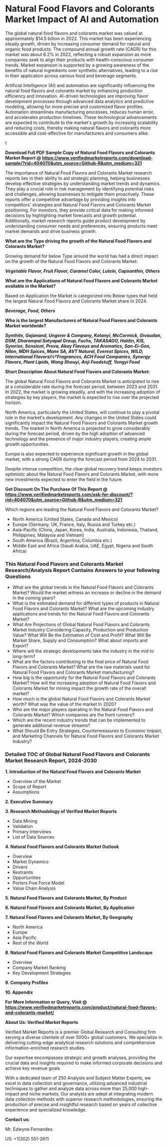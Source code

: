 <meta name="title" content="Global Natural Food Flavors and Colorants Market Impact of AI and Automation"><meta name="description" content="The global natural food flavors and colorants market was valued at approximately $14.5 billion in 2022. This market has been experiencing steady growth, driven by incr"><meta name="title" content="Natural Food Flavors and Colorants Market Size, Share, Scope, Trends, Growth, Opportunities, Analysis, Forecast"><h1>Natural Food Flavors and Colorants Market Impact of AI and Automation</h1><p>The global natural food flavors and colorants market was valued at approximately $14.5 billion in 2022. This market has been experiencing steady growth, driven by increasing consumer demand for natural and organic food products. The compound annual growth rate (CAGR) for this market was about 6.2% in 2022, reflecting a robust expansion as more companies seek to align their products with health-conscious consumer trends. Market expansion is supported by a growing awareness of the benefits of natural ingredients over synthetic alternatives, leading to a rise in their application across various food and beverage segments.</p><p>Artificial Intelligence (AI) and automation are significantly influencing the natural food flavors and colorants market by enhancing production efficiency and innovation. AI-driven technologies are improving flavor development processes through advanced data analytics and predictive modeling, allowing for more precise and customized flavor profiles. Automation streamlines manufacturing processes, reduces human error, and accelerates production timelines. These technological advancements are expected to contribute to the market's growth by increasing scalability and reducing costs, thereby making natural flavors and colorants more accessible and cost-effective for manufacturers and consumers alike.</p>t</p><p id="" class=""><strong>Download Full PDF Sample Copy of Natural Food Flavors and Colorants Market Report @ <a href="https://www.verifiedmarketreports.com/download-sample/?rid=404070&utm_source=Github-R&utm_medium=321" target="_blank">https://www.verifiedmarketreports.com/download-sample/?rid=404070&utm_source=Github-R&utm_medium=321</a></strong></p><p>The importance of&nbsp;Natural Food Flavors and Colorants Market research reports lies in their ability to aid strategic planning, helping businesses develop effective strategies by understanding market trends and dynamics. They play a crucial role in risk management by identifying potential risks and challenges, allowing businesses to mitigate them proactively. These reports offer a competitive advantage by providing insights into competitors' strategies and Natural Food Flavors and Colorants Market positioning. For investors, they provide critical data for making informed decisions by highlighting market forecasts and growth potential. Additionally, market research reports guide product development by understanding consumer needs and preferences, ensuring products meet market demands and drive business growth.</p><p><strong>What are the&nbsp;Type driving the growth of the Natural Food Flavors and Colorants Market?</strong></p><p id="" class="">Growing demand for below Type around the world has had a direct impact on the growth of the Natural Food Flavors and Colorants Market:</p><em><strong>Vegetable Flavor, Fruit Flavor, Caramel Color, Lutein, Capsanthin, Others</strong></em></p><strong>What are the&nbsp;Applications&nbsp;of Natural Food Flavors and Colorants Market available in the Market?</strong></p><p id="" class="">Based on Application the Market is categorized into Below types that held the largest Natural Food Flavors and Colorants Market share In 2024.</p><em><strong>Beverage, Food, Others</strong></em></p><strong>Who is the largest Manufacturers of Natural Food Flavors and Colorants Market worldwide?</strong></p><p><em><strong>Synthite, Gajanand, Ungerer & Company, Kotanyi, McCormick, Givaudan, DSM, Dharampal Satyapal Group, Fuchs, TAKASAGO, Haldin, KIS, Symrise, Sensient, Prova, Akay Flavous and Aromatics, San-Ei-Gen, Nilon, MDH Spices, Mane SA, AVT Natural, Everest Spices, WILD, International Flavorsï¼†Fragrances, ACH Food Companies, Synergy Flavors, Plant Lipids, Wang Shouyi, Anji Foodstuff, Yongyi Food</strong></em></p><p id="" class=""><strong>Short Description About Natural Food Flavors and Colorants Market:</strong></p><p>The global Natural Food Flavors and Colorants Market is anticipated to rise at a considerable rate during the forecast period, between 2023 and 2031. In 2022, the market is growing steadily, and with the increasing adoption of strategies by key players, the market is expected to rise over the projected horizon.</p><p>North America, particularly the United States, will continue to play a pivotal role in the market's development. Any changes in the United States could significantly impact the Natural Food Flavors and Colorants Market growth trends. The market in North America is projected to grow considerably during the forecast period, driven by the high adoption of advanced technology and the presence of major industry players, creating ample growth opportunities.</p><p>Europe is also expected to experience significant growth in the global market, with a strong CAGR during the forecast period from 2024 to 2031.</p><p>Despite intense competition, the clear global recovery trend keeps investors optimistic about the Natural Food Flavors and Colorants Market, with more new investments expected to enter the field in the future.</p><p id="" class=""><strong>Get Discount On The Purchase Of This Report @ <a href="https://www.verifiedmarketreports.com/ask-for-discount/?rid=404070&utm_source=Github-R&utm_medium=321" target="_blank">https://www.verifiedmarketreports.com/ask-for-discount/?rid=404070&utm_source=Github-R&utm_medium=321</a></strong></p>Which regions are leading the Natural Food Flavors and Colorants Market?</p><ul><li>North America (United States, Canada and Mexico)</li><li>Europe (Germany, UK, France, Italy, Russia and Turkey etc.)</li><li>Asia-Pacific (China, Japan, Korea, India, Australia, Indonesia, Thailand, Philippines, Malaysia and Vietnam)</li><li>South America (Brazil, Argentina, Columbia etc.)</li><li>Middle East and Africa (Saudi Arabia, UAE, Egypt, Nigeria and South Africa)</li></ul><h3 id="" class="">This Natural Food Flavors and Colorants Market Research/Analysis Report Contains Answers to your following Questions</h3><ul><li>What are the global trends in the Natural Food Flavors and Colorants Market? Would the market witness an increase or decline in the demand in the coming years?</li><li>What is the estimated demand for different types of products in Natural Food Flavors and Colorants Market? What are the upcoming industry applications and trends for the Natural Food Flavors and Colorants Market?</li><li>What Are Projections of Global Natural Food Flavors and Colorants Market Industry Considering Capacity, Production and Production Value? What Will Be the Estimation of Cost and Profit? What Will Be Market Share, Supply and Consumption? What about imports and Export?</li><li>Where will the strategic developments take the industry in the mid to long-term?</li><li>What are the factors contributing to the final price of Natural Food Flavors and Colorants Market? What are the raw materials used for Natural Food Flavors and Colorants Market manufacturing?</li><li>How big is the opportunity for the Natural Food Flavors and Colorants Market? How will the increasing adoption of Natural Food Flavors and Colorants Market for mining impact the growth rate of the overall market?</li><li>How much is the global Natural Food Flavors and Colorants Market worth? What was the value of the market In 2020?</li><li>Who are the major players operating in the Natural Food Flavors and Colorants Market? Which companies are the front runners?</li><li>Which are the recent industry trends that can be implemented to generate additional revenue streams?</li><li>What Should Be Entry Strategies, Countermeasures to Economic Impact, and Marketing Channels for Natural Food Flavors and Colorants Market Industry?</li></ul><h3 id="" class="">Detailed TOC of Global Natural Food Flavors and Colorants Market Research Report, 2024-2030</h3><p id="" class=""><strong>1. Introduction of the Natural Food Flavors and Colorants Market</strong></p><ul><li>Overview of the Market</li><li>Scope of Report</li><li>Assumptions</li></ul><p id="" class=""><strong>2. Executive Summary</strong></p><p id="" class=""><strong>3. Research Methodology of Verified Market Reports</strong></p><ul><li>Data Mining</li><li>Validation</li><li>Primary Interviews</li><li>List of Data Sources</li></ul><p id="" class=""><strong>4. Natural Food Flavors and Colorants Market Outlook</strong></p><ul><li>Overview</li><li>Market Dynamics</li><li>Drivers</li><li>Restraints</li><li>Opportunities</li><li>Porters Five Force Model</li><li>Value Chain Analysis</li></ul><p id="" class=""><strong>5. Natural Food Flavors and Colorants Market, By Product</strong></p><p id="" class=""><strong>6. Natural Food Flavors and Colorants Market, By Application</strong></p><p id="" class=""><strong>7. Natural Food Flavors and Colorants Market, By Geography</strong></p><ul><li>North America</li><li>Europe</li><li>Asia Pacific</li><li>Rest of the World</li></ul><p id="" class=""><strong>8. Natural Food Flavors and Colorants Market Competitive Landscape</strong></p><ul><li>Overview</li><li>Company Market Ranking</li><li>Key Development Strategies</li></ul><p id="" class=""><strong>9. Company Profiles</strong></p><p id="" class=""><strong>10. Appendix</strong></p><p id="" class=""><strong>For More Information or Query, Visit @ <a href="https://www.verifiedmarketreports.com/product/natural-food-flavors-and-colorants-market/" target="_blank">https://www.verifiedmarketreports.com/product/natural-food-flavors-and-colorants-market/</a></strong></p><p id="" class=""><strong>About Us: Verified Market Reports</strong></p><p id="" class="">Verified Market Reports is a premier Global Research and Consulting firm serving a diverse clientele of over 5000+ global customers. We specialize in delivering cutting-edge analytical research solutions and comprehensive information-enriched research studies.</p><p id="" class="">Our expertise encompasses strategic and growth analyses, providing the crucial data and insights required to make informed corporate decisions and achieve key revenue goals.</p><p id="" class="">With a dedicated team of 250 Analysts and Subject Matter Experts, we excel in data collection and governance, utilizing advanced industrial techniques to gather and analyze data across more than 25,000 high-impact and niche markets. Our analysts are adept at integrating modern data collection methods with superior research methodologies, ensuring the production of precise and insightful research based on years of collective experience and specialized knowledge.</p><p id="" class=""><strong>Contact us:</strong></p><p id="" class="">Mr. Edwyne Fernandes</p><p id="" class="">US: +1(302) 551-2611</p>